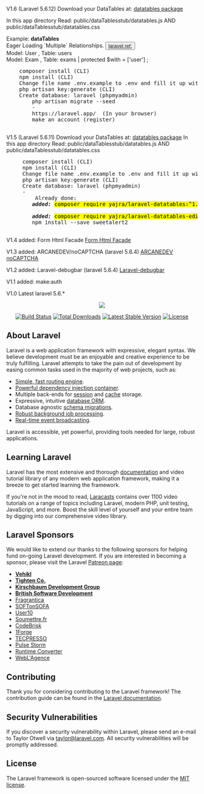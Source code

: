 
<p align="center">
    <p>V1.6 (Laravel 5.6.12) Download your DataTables at: <a href="https://datatables.net/download">datatables package</a></p>
    <p>In this app directory Read: public/dataTablesstub/datatables.js AND public/dataTablesstub/datatables.css</p>
    <p>Example: <b>dataTables</b><br> 
           Eager Loading `Multiple` Relationships. <button><a href="https://laravel.com/docs/5.6/eloquent-relationships#eager-loading" target="_blank">laravel ref:</a></button><br>
           Model: User , Table: users<br>
           Model: Exam , Table: exams | protected $with = ['user'] ;<br>
           </p>
    <pre>
    composer install (CLI)
    npm install (CLI)
    Change file name .env.example to .env and fill it up with your data.
    php artisan key:generate (CLI)
    Create database: laravel (phpmyadmin)
        php artisan migrate --seed
        -
        https://laravel.app/  (In your browser)
        make an account (register)
    </pre>
    <p>V1.5 (Laravel 5.6.11) Download your DataTables at: <a href="https://datatables.net/download">datatables package</a> In this app directory Read: public/dataTablesstub/datatables.js AND public/dataTablesstub/datatables.css</p>
     <pre>
     composer install (CLI)
     npm install (CLI)
     Change file name .env.example to .env and fill it up with your data.
     php artisan key:generate (CLI)
     Create database: laravel (phpmyadmin)
     -
         Already done:
        <i><strong>added:</strong></i> <mark>composer require yajra/laravel-datatables:^1.0</mark> <b> At:</b><a href="https://yajrabox.com/docs/laravel-datatables/master">yajra/laravel-datatables</a><br>
        <i><strong>added:</strong></i> <mark>composer require yajra/laravel-datatables-editor": "~1.0 </mark>
        npm install --save sweetalert2
    </pre>
    <p>V1.4 added: Form Html Facade <a href="https://stackoverflow.com/a/34991188/3327198">Form Html Facade</a>
    <p>V1.3 added: ARCANEDEV/noCAPTCHA (laravel 5.6.4) <a href="https://github.com/ARCANEDEV/noCAPTCHA">ARCANEDEV noCAPTCHA</a></p>
    <p>V1.2 added: Laravel-debugbar (laravel 5.6.4) <a href="https://github.com/barryvdh/laravel-debugbar">Laravel-debugbar</a></p>
    <p>V1.1 added: make:auth</p>
    <p>V1.0 Latest laravel 5.6.*</p>
</p>

<p align="center"><img src="https://laravel.com/assets/img/components/logo-laravel.svg"></p>

<p align="center">
<a href="https://travis-ci.org/laravel/framework"><img src="https://travis-ci.org/laravel/framework.svg" alt="Build Status"></a>
<a href="https://packagist.org/packages/laravel/framework"><img src="https://poser.pugx.org/laravel/framework/d/total.svg" alt="Total Downloads"></a>
<a href="https://packagist.org/packages/laravel/framework"><img src="https://poser.pugx.org/laravel/framework/v/stable.svg" alt="Latest Stable Version"></a>
<a href="https://packagist.org/packages/laravel/framework"><img src="https://poser.pugx.org/laravel/framework/license.svg" alt="License"></a>
</p>

## About Laravel

Laravel is a web application framework with expressive, elegant syntax. We believe development must be an enjoyable and creative experience to be truly fulfilling. Laravel attempts to take the pain out of development by easing common tasks used in the majority of web projects, such as:

- [Simple, fast routing engine](https://laravel.com/docs/routing).
- [Powerful dependency injection container](https://laravel.com/docs/container).
- Multiple back-ends for [session](https://laravel.com/docs/session) and [cache](https://laravel.com/docs/cache) storage.
- Expressive, intuitive [database ORM](https://laravel.com/docs/eloquent).
- Database agnostic [schema migrations](https://laravel.com/docs/migrations).
- [Robust background job processing](https://laravel.com/docs/queues).
- [Real-time event broadcasting](https://laravel.com/docs/broadcasting).

Laravel is accessible, yet powerful, providing tools needed for large, robust applications.

## Learning Laravel

Laravel has the most extensive and thorough [documentation](https://laravel.com/docs) and video tutorial library of any modern web application framework, making it a breeze to get started learning the framework.

If you're not in the mood to read, [Laracasts](https://laracasts.com) contains over 1100 video tutorials on a range of topics including Laravel, modern PHP, unit testing, JavaScript, and more. Boost the skill level of yourself and your entire team by digging into our comprehensive video library.

## Laravel Sponsors

We would like to extend our thanks to the following sponsors for helping fund on-going Laravel development. If you are interested in becoming a sponsor, please visit the Laravel [Patreon page](https://patreon.com/taylorotwell):

- **[Vehikl](https://vehikl.com/)**
- **[Tighten Co.](https://tighten.co)**
- **[Kirschbaum Development Group](https://kirschbaumdevelopment.com)**
- **[British Software Development](https://www.britishsoftware.co)**
- [Fragrantica](https://www.fragrantica.com)
- [SOFTonSOFA](https://softonsofa.com/)
- [User10](https://user10.com)
- [Soumettre.fr](https://soumettre.fr/)
- [CodeBrisk](https://codebrisk.com)
- [1Forge](https://1forge.com)
- [TECPRESSO](https://tecpresso.co.jp/)
- [Pulse Storm](http://www.pulsestorm.net/)
- [Runtime Converter](http://runtimeconverter.com/)
- [WebL'Agence](https://weblagence.com/)

## Contributing

Thank you for considering contributing to the Laravel framework! The contribution guide can be found in the [Laravel documentation](https://laravel.com/docs/contributions).

## Security Vulnerabilities

If you discover a security vulnerability within Laravel, please send an e-mail to Taylor Otwell via [taylor@laravel.com](mailto:taylor@laravel.com). All security vulnerabilities will be promptly addressed.

## License

The Laravel framework is open-sourced software licensed under the [MIT license](https://opensource.org/licenses/MIT).
